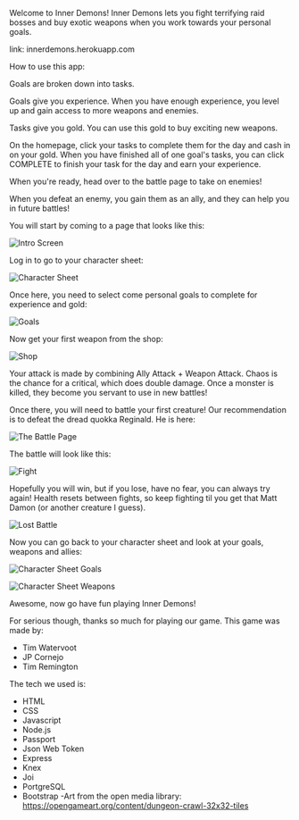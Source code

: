 Welcome to Inner Demons!
Inner Demons lets you fight terrifying raid bosses and buy exotic weapons when you work towards your personal goals.

link: innerdemons.herokuapp.com

How to use this app:

Goals are broken down into tasks.

Goals give you experience. When you have enough experience, you level up and gain access to more weapons and enemies.

Tasks give you gold. You can use this gold to buy exciting new weapons.

On the homepage, click your tasks to complete them for the day and cash in on your gold.
When you have finished all of one goal's tasks, you can click COMPLETE to finish your task for the day and earn your experience.

When you're ready, head over to the battle page to take on enemies!

When you defeat an enemy, you gain them as an ally, and they can help you in future battles!

You will start by coming to a page that looks like this:

![Intro Screen](/screenshots/01_intro.png)

Log in to go to your character sheet:

![Character Sheet](/screenshots/02_characterSheet.png)

Once here, you need to select come personal goals to complete for experience and gold:

![Goals](/screenshots/05_goals)

Now get your first weapon from the shop:

![Shop](/screenshots/03_shop.png)

Your attack is made by combining Ally Attack + Weapon Attack. Chaos is the chance for a critical, which does double damage. Once a monster is killed, they become you servant to use in new battles!

Once there, you will need to battle your first creature!  Our recommendation is to defeat the dread quokka Reginald.  He is here:

![The Battle Page](/screenshots/04_battle.png)

The battle will look like this:

![Fight](/screenshots/08_fight.png)

Hopefully you will win, but if you lose, have no fear, you can always try again!  Health resets between fights, so keep fighting til you get that Matt Damon (or another creature I guess).

![Lost Battle](/screenshots/09_lost.png)

Now you can go back to your character sheet and look at your goals, weapons and allies:

![Character Sheet Goals](/screenshots/06_characterSheet_goals.png)

![Character Sheet Weapons](/screenshots/07_characterSheet_weapons.png)

Awesome, now go have fun playing Inner Demons!

For serious though, thanks so much for playing our game.  This game was made by:
- Tim Watervoot
- JP Cornejo
- Tim Remington

The tech we used is:
- HTML
- CSS
- Javascript
- Node.js
- Passport
- Json Web Token
- Express
- Knex
- Joi
- PortgreSQL
- Bootstrap
-Art from the open media library: https://opengameart.org/content/dungeon-crawl-32x32-tiles
